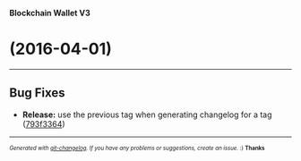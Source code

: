 __Blockchain Wallet V3__

#   (2016-04-01)



---

## Bug Fixes

- **Release:** use the previous tag when generating changelog for a tag
  ([793f3364](https://github.com/blockchain/My-Wallet-V3/commit/793f33641d1b5cc4fe5b922fdd0c89f9cbcb8f55))



---
<sub><sup>*Generated with [git-changelog](https://github.com/rafinskipg/git-changelog). If you have any problems or suggestions, create an issue.* :) **Thanks** </sub></sup>